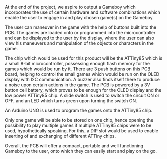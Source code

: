 At the end of the project, we aspire to output a Gameboy which incorporates the use of certain hardware and software combinations which enable the user to engage in and play chosen game(s) on the Gameboy. 

The user can maneuver in the game with the help of buttons built into the PCB. The games are loaded onto or programmed into the microcontroller and can be displayed to the user by the display, where the user can also view his maneuvers and manipulation of the objects or characters in the game.

The chip which would be used for this product will be the ATTiny85 which is a small 8-bit microcontroller, possessing enough flash memory for the games which would be run by it. There are 3 push buttons on this PCB board, helping to control the small games which would be run on the OLED display with I2C communication. A buzzer also finds itself there to produce a noise upon certain actions in the game. The PCB is powered by a 3V button cell battery, which proves to be enough for the OLED display and the low power ATTiny85 chip. A slide switch is used to switch the circuit ON or OFF, and an LED which turns green upon turning the switch ON. 

An Arduino UNO is used to program the games onto the ATTiny85 chip.

Only one game will be able to be stored on one chip, hence opening the possibility to play multiple games if multiple ATTiny85 chips were to be used, hypothetically speaking. For this, a DIP slot would be used to enable inserting of and exchanging of different ATTiny chips.

Overall, the PCB will offer a compact, portable and well functioning Gameboy to the user, onto which they can easily start and play on the go.
